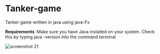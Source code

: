 # Tanker-game
Tanker game written in java using java-Fx


<b>Requirements</b>&nbsp;:Make sure you have Java installed on your system. Check this by typing java -version into the command terminal
 

![screenshot 21](https://cloud.githubusercontent.com/assets/21128320/24107675/68ee2d56-0db1-11e7-84bd-2b260b491157.png)
